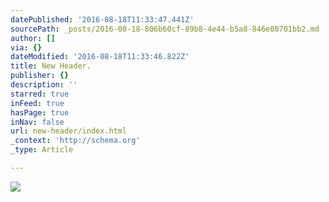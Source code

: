 ```yaml
---
datePublished: '2016-08-18T11:33:47.441Z'
sourcePath: _posts/2016-08-18-806b60cf-89b8-4e44-b5a8-846e80701bb2.md
author: []
via: {}
dateModified: '2016-08-18T11:33:46.822Z'
title: New Header.
publisher: {}
description: ''
starred: true
inFeed: true
hasPage: true
inNav: false
url: new-header/index.html
_context: 'http://schema.org'
_type: Article

---
```

![](https://the-grid-user-content.s3-us-west-2.amazonaws.com/a3937371-11bd-4c8b-bbcc-e07c5bcf2365.png)